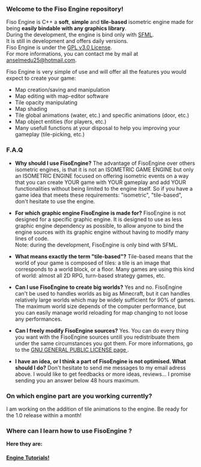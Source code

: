 ### Welcome to the Fiso Engine repository!

Fiso Engine is C++ a **soft**, **simple** and **tile-based** isometric engine made for being **easily bindable with any graphics library**.<br/>
During the development, the engine is bind only with <a href="http://www.sfml-dev.org/index-fr.php">SFML</a>. <br/>
It is still in development and offers daily versions.<br/>
Fiso Engine is under the <a href="http://www.gnu.org/licenses/gpl-3.0.en.html">GPL v3.0 License</a>.<br/>
For more informations, you can contact me by mail at anselmedu25@hotmail.com.

Fiso Engine is very simple of use and will offer all the features you would expect to create your game:
* Map creation/saving and manipulation
* Map editing with map-editor software
* Tile opacity manipulating
* Map shading
* Tile global animations (water, etc.) and specific animations (door, etc.)
* Map object entities (for players, etc.)
* Many usefull functions at your disposal to help you improving your gameplay (tile-picking, etc.)

### F.A.Q
* **Why should I use FisoEngine?**
The advantage of FisoEngine over others isometric engines, is that it is not an ISOMETRIC GAME ENGINE but only an ISOMETRIC ENGINE focused on offering isometric events on a way that you can create YOUR game with YOUR gameplay and add YOUR functionalities without being limited to the engine itself. So if you have a game idea that meets these requirements: "isometric", "tile-based", don't hesitate to use the engine.

* **For which graphic engine FisoEngine is made for?**
FisoEngine is not designed for a specific graphic engine. It is designed to use as less graphic engine dependency as possible, to allow anyone to bind the engine sources with its graphic engine without having to modify many lines of code.<br/>
Note: during the development, FisoEngine is only bind with SFML. 

* **What means exactly the term "tile-based"?**
Tile-based means that the world of your game is composed of tiles: a tile is an image that corresponds to a world block, or a floor. Many games are using this kind of world: almost all 2D RPG, turn-based strategy games, etc.

* **Can I use FisoEngine to create big worlds?**
Yes and no. FisoEngine can't be used to handles worlds as big as Minecraft, but it can handles relatively large worlds which may be widely sufficient for 90% of games. The maximum world size depends of the computer performance, but you can easily manage world reloading for map changing to not loose any performances.

* **Can I freely modify FisoEngine sources?**
Yes. You can do every thing you want with the FisoEngine sources untill you redistribuate them under the same circumstances you got them. For more informations, go to the <a href="https://www.gnu.org/copyleft/gpl.html"> GNU GENERAL PUBLIC LICENSE page </a>.

* **I have an idea, or I think a part of FisoEngine is not optimised. What should I do?**
Don't hesitate to send me messages to my email adress above. I would like to get feedbacks or more ideas, reviews... I promise sending you an answer below 48 hours maximum. 

### On which engine part are you working currently?

I am working on the addition of tile animations to the engine. Be ready for the 1.0 release within a month!

### Where can I learn how to use FisoEngine ?
**Here they are:**
#### <a href="https://github.com/AnselmeClergeot/IsometricEngine/wiki/Home">Engine Tutorials!</a>
